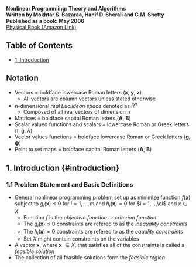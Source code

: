 __Nonlinear Programming: Theory and Algorithms__  
__Written by Mokhtar S. Bazaraa, Hanif D. Sherali and C.M. Shetty__  
__Published as a book: May 2006__  
<a href="http://www.amazon.com/Nonlinear-Programming-Algorithms-Mokhtar-Bazaraa/dp/0471486000"
target="_blank">Physical Book (Amazon Link)</a>

## Table of Contents

- [1. Introduction](#introduction)

## Notation

- Vectors = boldface lowercase Roman letters (__x__, __y__, __z__)
    - All vectors are column vectors unless stated otherwise
- n-dimensional _real Euclidean space_ denoted as $R^{n}$
    - Composed of all real vectors of dimension _n_
- Matrices = boldface capital Roman letters (__A__, __B__)
- Scalar valued functions and scalars = lowercase Roman or Greek letters (f, g,
  $\lambda$)
- Vector values functions = boldface lowercase Roman or Greek letters (__g__,
  __$\mathbf{\psi}$__)
- Point to set maps = boldface capital Roman letters (__A__, __B__)

## 1. Introduction {#introduction}

### 1.1 Problem Statement and Basic Definitions

- General nonlinear programming problem set up as minimize function
  $f(\mathbf{x})$ subject to $g_{i}(\mathbf{x}) \leq 0$ for $i = 1,...,m$ and
  $h_{i}(\mathbf{x}) = 0$ for $i = 1,...,\el$ and $x \in X$
    - Function _f_ is the _objective function_ or _criterion function_
    - The $g_{i}(\mathbf{x}) \leq 0$ constraints are refered to as the
      _inequality constraints_
    - The $h_{i}(\mathbf{x}) = 0$ constraints are refered to as the _equality
      constraints_
    - Set $X$ might contain constraints on the variables
- A vector __x__, where __x__ $\in X$, that satisfies all of the constraints is
  called a _feasible solution_
- The collection of all feasible solutions form the _feasible region_
